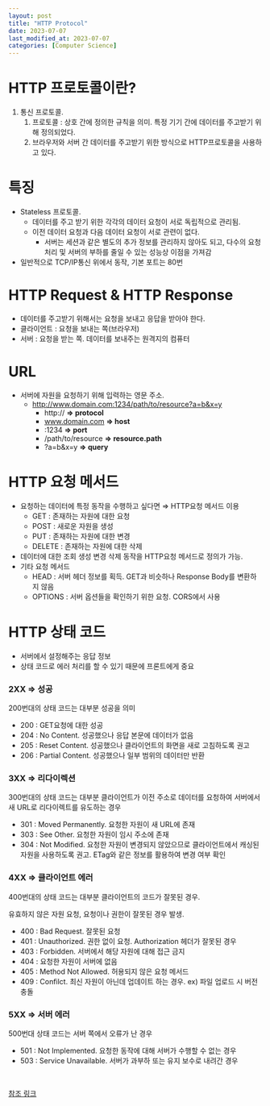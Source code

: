 ```yaml
---
layout: post
title: "HTTP Protocol"
date: 2023-07-07
last_modified_at: 2023-07-07
categories: [Computer Science]
---
```


# HTTP 프로토콜이란?

1. 통신 프로토콜.
   1. 프로토콜 : 상호 간에 정의한 규칙을 의미. 특정 기기 간에 데이터를 주고받기 위해 정의되었다.
   2. 브라우저와 서버 간 데이터를 주고받기 위한 방식으로 HTTP프로토콜을 사용하고 있다.

# 특징

- Stateless 프로토콜.
  - 데이터를 주고 받기 위한 각각의 데이터 요청이 서로 독립적으로 관리됨.
  - 이전 데이터 요청과 다음 데이터 요청이 서로 관련이 없다.
    - 서버는 세션과 같은 별도의 추가 정보를 관리하지 않아도 되고, 다수의 요청 처리 및 서버의 부하를 줄일 수 있는 성능상 이점을 가져감
- 일반적으로 TCP/IP통신 위에서 동작, 기본 포트는 80번

# HTTP Request & HTTP Response

- 데이터를 주고받기 위해서는 요청을 보내고 응답을 받아야 한다.
- 클라이언트 : 요청을 보내는 쪽(브라우저)
- 서버 : 요청을 받는 쪽. 데이터를 보내주는 원격지의 컴퓨터

# URL

- 서버에 자원을 요청하기 위해 입력하는 영문 주소.
  - http://www.domain.com:1234/path/to/resource?a=b&x=y
    - http:// **⇒ protocol**
    - www.domain.com **⇒ host**
    - :1234 **⇒ port**
    - /path/to/resource **⇒ resource.path**
    - ?a=b&x=y **⇒ query**

# HTTP 요청 메서드

- 요청하는 데이터에 특정 동작을 수행하고 싶다면 ⇒ HTTP요청 메서드 이용
  - GET : 존재하는 자원에 대한 요청
  - POST : 새로운 자원을 생성
  - PUT : 존재하는 자원에 대한 변경
  - DELETE : 존재하는 자원에 대한 삭제
- 데이터에 대한 조회 생성 변경 삭제 동작을 HTTP요청 메서드로 정의가 가능.
- 기타 요청 메서드
  - HEAD : 서버 헤더 정보를 획득. GET과 비슷하나 Response Body를 변환하지 않음
  - OPTIONS : 서버 옵션들을 확인하기 위한 요청. CORS에서 사용

# HTTP 상태 코드

- 서버에서 설정해주는 응답 정보
- 상태 코드로 에러 처리를 할 수 있기 때문에 프론트에게 중요

### 2XX ⇒ 성공

200번대의 상태 코드는 대부분 성공을 의미

- 200 : GET요청에 대한 성공
- 204 : No Content. 성공했으나 응답 본문에 데이터가 없음
- 205 : Reset Content. 성공했으나 클라이언트의 화면을 새로 고침하도록 권고
- 206 : Partial Content. 성공했으나 일부 범위의 데이터만 반환

### 3XX ⇒ 리다이렉션

300번대의 상태 코드는 대부분 클라이언트가 이전 주소로 데이터를 요청하여 서버에서 새 URL로 리다이렉트를 유도하는 경우

- 301 : Moved Permanently. 요청한 자원이 새 URL에 존재
- 303 : See Other. 요청한 자원이 임시 주소에 존재
- 304 : Not Modified. 요청한 자원이 변경되지 않았으므로 클라이언트에서 캐싱된 자원을 사용하도록 권고. ETag와 같은 정보를 활용하여 변경 여부 확인

### 4XX ⇒ 클라이언트 에러

400번대의 상태 코드는 대부분 클라이언트의 코드가 잘못된 경우.

유효하지 않은 자원 요청, 요청이나 권한이 잘못된 경우 발생.

- 400 : Bad Request. 잘못된 요청
- 401 : Unauthorized. 권한 없이 요청. Authorization 헤더가 잘못된 경우
- 403 : Forbidden. 서버에서 해당 자원에 대해 접근 금지
- 404 : 요청한 자원이 서버에 없음
- 405 : Method Not Allowed. 허용되지 않은 요청 메서드
- 409 : Confilct. 최신 자원이 아닌데 업데이트 하는 경우. ex) 파일 업로드 시 버전 충돌

### 5XX ⇒ 서버 에러

500번대 상태 코드는 서버 쪽에서 오류가 난 경우

- 501 : Not Implemented. 요청한 동작에 대해 서버가 수행할 수 없는 경우
- 503 : Service Unavailable. 서버가 과부하 또는 유지 보수로 내려간 경우

<br>

[참조 링크](https://joshua1988.github.io/web-development/http-part1/)
